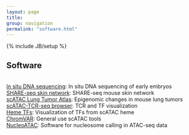 ```yaml
---
layout: page
title: 
group: navigation
permalink: "software.html"
---
```

{% include JB/setup %}

Software
------------
<br>[In situ DNA sequencing](https://buenrostrolab.shinyapps.io/insituseq/): In situ DNA sequencing of early embryos
<br>[SHARE-seq skin network](https://buenrostrolab.shinyapps.io/skinnetwork/): SHARE-seq mouse skin network
<br>[scATAC Lung Tumor Atlas](https://buenrostrolab.shinyapps.io/lungATAC/): Epigenomic changes in mouse lung tumors
<br>[scATAC-TCR-seq browser](https://molpath.shinyapps.io/scatactcr/): TCR and TF visualization
<br>[Heme TFs](http://schemer.buenrostrolab.com): Visualization of TFs from scATAC heme
<br>[ChromVAR](https://github.com/GreenleafLab/chromVAR): General use scATAC tools
<br>[NucleoATAC](http://nucleoatac.readthedocs.io/en/latest/): Software for nucleosome calling in ATAC-seq data
